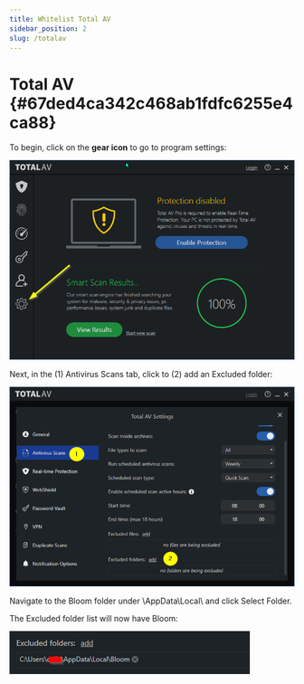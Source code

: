 ```yaml
---
title: Whitelist Total AV
sidebar_position: 2
slug: /totalav
---
```




# Total AV {#67ded4ca342c468ab1fdfc6255e4ca88}


To begin, click on the **gear icon** to go to program settings:


![](./totalav.4642d971-fdba-4cf2-9de7-fb420bc94ae1.png)


Next, in the (1) Antivirus Scans tab, click to (2) add an Excluded folder:


![](./totalav.93c293f1-dcf3-4a02-bb9f-8741e0fd125f.png)


Navigate to the Bloom folder under \AppData\Local\ and click Select Folder.


The Excluded folder list will now have Bloom: 


![](./totalav.1d8e843f-b954-4b55-b3c7-0164cdc6a2e4.png)

